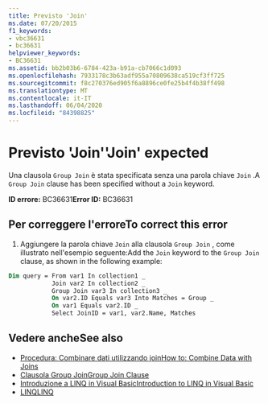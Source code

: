 ```yaml
---
title: Previsto 'Join'
ms.date: 07/20/2015
f1_keywords:
- vbc36631
- bc36631
helpviewer_keywords:
- BC36631
ms.assetid: bb2b03b6-6784-423a-b91a-cb7066c1d093
ms.openlocfilehash: 7933178c3b63adf955a70809638ca519cf3ff725
ms.sourcegitcommit: f8c270376ed905f6a8896ce0fe25b4f4b38ff498
ms.translationtype: MT
ms.contentlocale: it-IT
ms.lasthandoff: 06/04/2020
ms.locfileid: "84398825"
---
```

# <a name="join-expected"></a><span data-ttu-id="3d1bd-102">Previsto 'Join'</span><span class="sxs-lookup"><span data-stu-id="3d1bd-102">'Join' expected</span></span>
<span data-ttu-id="3d1bd-103">Una clausola `Group Join` è stata specificata senza una parola chiave `Join` .</span><span class="sxs-lookup"><span data-stu-id="3d1bd-103">A `Group Join` clause has been specified without a `Join` keyword.</span></span>  
  
 <span data-ttu-id="3d1bd-104">**ID errore:** BC36631</span><span class="sxs-lookup"><span data-stu-id="3d1bd-104">**Error ID:** BC36631</span></span>  
  
## <a name="to-correct-this-error"></a><span data-ttu-id="3d1bd-105">Per correggere l'errore</span><span class="sxs-lookup"><span data-stu-id="3d1bd-105">To correct this error</span></span>  
  
1. <span data-ttu-id="3d1bd-106">Aggiungere la parola chiave `Join` alla clausola `Group Join` , come illustrato nell'esempio seguente:</span><span class="sxs-lookup"><span data-stu-id="3d1bd-106">Add the `Join` keyword to the `Group Join` clause, as shown in the following example:</span></span>  
  
```vb  
Dim query = From var1 In collection1 _  
            Join var2 In collection2 _  
            Group Join var3 In collection3 _  
            On var2.ID Equals var3 Into Matches = Group _  
            On var1 Equals var2.ID _  
            Select JoinID = var1, var2.Name, Matches  
```  
  
## <a name="see-also"></a><span data-ttu-id="3d1bd-107">Vedere anche</span><span class="sxs-lookup"><span data-stu-id="3d1bd-107">See also</span></span>

- [<span data-ttu-id="3d1bd-108">Procedura: Combinare dati utilizzando join</span><span class="sxs-lookup"><span data-stu-id="3d1bd-108">How to: Combine Data with Joins</span></span>](../programming-guide/language-features/linq/how-to-combine-data-with-linq-by-using-joins.md)
- [<span data-ttu-id="3d1bd-109">Clausola Group Join</span><span class="sxs-lookup"><span data-stu-id="3d1bd-109">Group Join Clause</span></span>](../language-reference/queries/group-join-clause.md)
- [<span data-ttu-id="3d1bd-110">Introduzione a LINQ in Visual Basic</span><span class="sxs-lookup"><span data-stu-id="3d1bd-110">Introduction to LINQ in Visual Basic</span></span>](../programming-guide/language-features/linq/introduction-to-linq.md)
- [<span data-ttu-id="3d1bd-111">LINQ</span><span class="sxs-lookup"><span data-stu-id="3d1bd-111">LINQ</span></span>](../programming-guide/language-features/linq/index.md)
